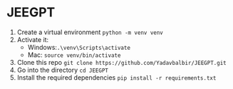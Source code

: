 # JEEGPT

1. Create a virtual environment `python -m venv venv`
2. Activate it: 
   - Windows:`.\venv\Scripts\activate`
   - Mac: `source venv/bin/activate`
3. Clone this repo `git clone https://github.com/Yadavbalbir/JEEGPT.git`
4. Go into the directory `cd JEEGPT`
5. Install the required dependencies `pip install -r requirements.txt`
